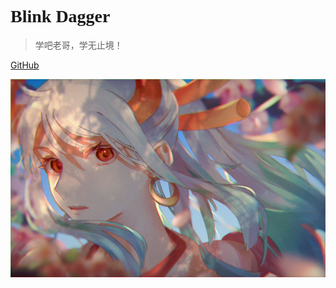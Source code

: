 
# <div style='font-family: f1677-c307a9035e6;'>Blink Dagger</div>
> <div style='font-family: f54-54538d1c8c1;'>学吧老哥，学无止境！</div>



[GitHub](https://github.com/Sentinel-22/Sentinel-22.github.io)

![](_media/bg.jpg)



